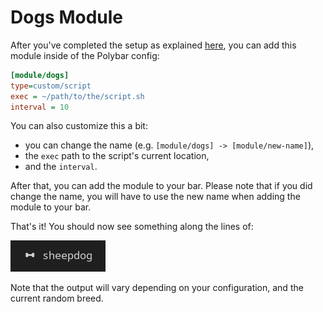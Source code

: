 # Dogs Module
After you've completed the setup as explained [here](../../README.md#installation-and-setup), you can add this module inside of the Polybar config:

```ini
[module/dogs]
type=custom/script
exec = ~/path/to/the/script.sh
interval = 10
```
You can also customize this a bit:
- you can change the name (e.g. `[module/dogs] -> [module/new-name]`),
- the `exec` path to the script's current location,
- and the `interval`.

After that, you can add the module to your bar. Please note that if you did change the name, you will have to use the new name when adding the module to your bar.

That's it! You should now see something along the lines of:

![example](screenshots/dogs.png)

Note that the output will vary depending on your configuration, and the current random breed.